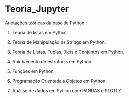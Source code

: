 # Teoria_Jupyter
Anotações teóricas da base de Python.

1) Teoria de listas em Python.

2) Teoria de Manipulação de Strings em Python.

3) Teoria de Listas, Tuplas, Dicts e Conjuntos em Python.

4) Aninhamento de estruturas em Python.

5) Funções em Python.

6) Programação Orientada a Objetos em Python.

7) Análise de dados em Python com PANDAS e PLOTLY.
